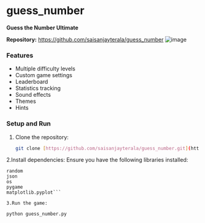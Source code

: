 # guess_number
**Guess the Number Ultimate**

**Repository:** https://github.com/saisanjayterala/guess_number
![image](https://github.com/user-attachments/assets/0efc487d-e564-4127-82dd-7a9fa6e4025f)

### Features
* Multiple difficulty levels
* Custom game settings
* Leaderboard
* Statistics tracking
* Sound effects
* Themes
* Hints

### Setup and Run
1. Clone the repository:
   ```bash
   git clone [https://github.com/saisanjayterala/guess_number.git](https://github.com/saisanjayterala/guess_number.git)

2.Install dependencies: Ensure you have the following libraries installed:
```tkinter
random
json
os
pygame
matplotlib.pyplot```

3.Run the game:

python guess_number.py

